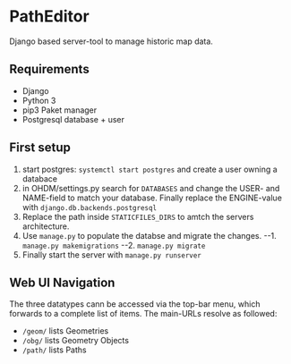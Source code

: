 # PathEditor

Django based server-tool to manage historic map data.

## Requirements
* Django
* Python 3
* pip3 Paket manager
* Postgresql database + user

## First setup
1. start postgres: `systemctl start postgres` and create a user owning a databace
2. in OHDM/settings.py search for `DATABASES` and change the USER- and NAME-field to match your database.
Finally replace the ENGINE-value with `django.db.backends.postgresql`
3. Replace the path inside `STATICFILES_DIRS` to amtch the servers architecture.
4. Use `manage.py` to populate the databse and migrate the changes.
--1. `manage.py makemigrations`
--2. `manage.py migrate`
5. Finally start the server with `manage.py runserver`

## Web UI Navigation
The three datatypes cann be accessed via the top-bar menu, which forwards to a complete list of items.
The main-URLs resolve as followed:
* `/geom/` lists Geometries
* `/obg/` lists Geometry Objects
* `/path/` lists Paths

